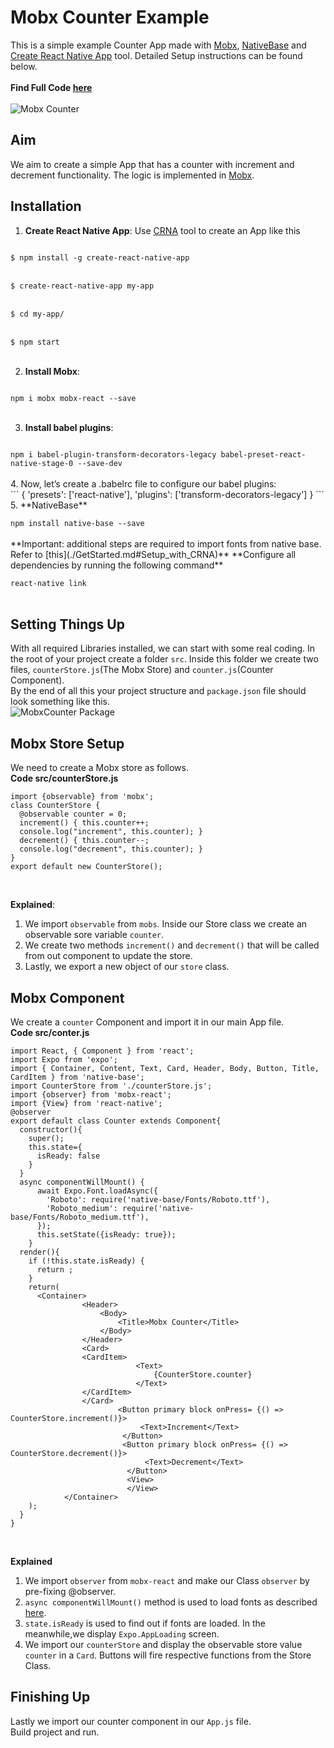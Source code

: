 # Mobx Counter Example
This is a simple example Counter App made with [Mobx](https://github.com/mobxjs/mobx), [NativeBase](https://nativebase.io/) and [Create React Native App](https://github.com/react-community/create-react-native-app) tool. Detailed Setup instructions can be found below. <br />
<br />
**Find Full Code [here](https://github.com/GeekyAnts/native-base-example-mobx-counter)** <br />
<br />
![Mobx Counter](../docs/assets/mobxCounter.gif) <br />

## Aim
We aim to create a simple App that has a counter with increment and decrement functionality. The logic is implemented in [Mobx](https://github.com/mobxjs/mobx). <br />

## Installation

1. **Create React Native App**: Use [CRNA](https://github.com/react-community/create-react-native-app) tool to create an App like this <br />
<code>
$ npm install -g create-react-native-app
</code> <br />
<code>
$ create-react-native-app my-app
</code> <br />
<code>
$ cd my-app/
</code> <br />
<code>
$ npm start
</code> <br />

2. **Install Mobx**: <br />
<code>
npm i mobx mobx-react --save
</code><br />

3. **Install babel plugins**: <br />
<code>
npm i babel-plugin-transform-decorators-legacy babel-preset-react-native-stage-0 --save-dev
</code><br />
4. Now, let’s create a .babelrc file to configure our babel plugins: <br />
```
{
 'presets': ['react-native'],
 'plugins': ['transform-decorators-legacy']
}
```
5. **NativeBase** <br />
<code>
npm install native-base --save
</code> <br />
**Important: additional steps are required to import fonts from native base. Refer to [this](./GetStarted.md#Setup_with_CRNA)**
**Configure all dependencies by running the following command** <br />
<code>
react-native link
</code> <br />

## Setting Things Up

  With all required Libraries installed, we can start with some real coding. In the root of your project create a folder <code>src</code>. Inside this folder we create two files, <code>counterStore.js</code>(The Mobx Store) and <code>counter.js</code>(Counter Component). <br />
  By the end of all this your project structure and <code>package.json</code> file should look something like this. <br />
![MobxCounter Package](../docs/assets/mobxPackage.png) <br />

## Mobx Store Setup

We need to create a Mobx store as follows. <br />
**Code src/counterStore.js** <br />
<pre class="line-numbers"><code class="language-jsx">import {observable} from 'mobx';
class CounterStore {
  @observable counter = 0;
  increment() { this.counter++;
  console.log("increment", this.counter); }
  decrement() { this.counter--;
  console.log("decrement", this.counter); }
}
export default new CounterStore();
</code></pre><br />

**Explained**: <br />
1. We import <code>observable</code> from <code>mobs</code>. Inside our Store class we create an observable sore variable <code>counter</code>.
2. We create two methods <code>increment()</code> and <code>decrement()</code> that will be called from out component to update the store.
3. Lastly, we export a new object of our <code>store</code> class.

## Mobx Component
We create a <code>counter</code> Component and import it in our main App file.<br />
**Code src/conter.js** <br />
<pre class="line-numbers"><code class="language-jsx">import React, { Component } from 'react';
import Expo from 'expo';
import { Container, Content, Text, Card, Header, Body, Button, Title, CardItem } from 'native-base';
import CounterStore from './counterStore.js';
import {observer} from 'mobx-react';
import {View} from 'react-native';
@observer
export default class Counter extends Component{
  constructor(){
    super();
    this.state={
      isReady: false
    }
  }
  async componentWillMount() {
      await Expo.Font.loadAsync({
        'Roboto': require('native-base/Fonts/Roboto.ttf'),
        'Roboto_medium': require('native-base/Fonts/Roboto_medium.ttf'),
      });
      this.setState({isReady: true});
    }
  render(){
    if (!this.state.isReady) {
      return <Expo.AppLoading />;
    }
    return(
      &lt;Container>
                &lt;Header>
                    &lt;Body>
                        &lt;Title>Mobx Counter&lt;/Title>
                    &lt;/Body>
                &lt;/Header>
                &lt;Card>
                &lt;CardItem>
                            &lt;Text>
                                {CounterStore.counter}
                            &lt;/Text>
                &lt;/CardItem>
                &lt;/Card>
                        &lt;Button primary block onPress= {() => CounterStore.increment()}>
                             &lt;Text>Increment&lt;/Text>
                         &lt;/Button>
                         &lt;Button primary block onPress= {() => CounterStore.decrement()}>
                              &lt;Text>Decrement&lt;/Text>
                          &lt;/Button>
                          &lt;View>
                          &lt;/View>
            &lt;/Container>
    );
  }
}
</code></pre><br />

**Explained** <br />

1. We import <code>observer</code> from <code>mobx-react</code> and make our Class <code>observer</code> by pre-fixing @observer. <br />
2. <code>async componentWillMount()</code> method is used to load fonts as described [here](./GetStarted.md#Setup_with_CRNA). <br />
3. <code>state.isReady</code> is used to find out if fonts are loaded. In the meanwhile,we display <code>Expo.AppLoading</code> screen. <br />
4. We import our <code>counterStore</code> and display the observable store value <code>counter</code> in a <code>Card</code>. Buttons will fire respective functions from the Store Class.

## Finishing Up

Lastly we import our counter component in our <code>App.js</code> file. <br />
Build project and run.
